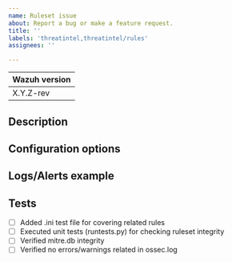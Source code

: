 ```yaml
---
name: Ruleset issue 
about: Report a bug or make a feature request.
title: ''
labels: 'threatintel,threatintel/rules'
assignees: ''

---
```


|Wazuh version|
|---|
| X.Y.Z-rev |

<!--
This template reflects sections that must be included in new Pull requests.
Contributions from the community are really appreciated. If this is the case, please add the
"contribution" to properly track the Pull Request.
-->

## Description

<!--
Add a clear description of this issue.
-->

## Configuration options

<!--
When proceed, this section should include new configuration parameters.
-->

## Logs/Alerts example

<!--
Paste here related logs and alerts
-->

## Tests

<!--
Depending on the affected components by this issue, the following checks should be selected and marked.
-->
- [ ] Added .ini test file for covering related rules
- [ ] Executed unit tests (runtests.py) for checking ruleset integrity
- [ ] Verified mitre.db integrity
- [ ] Verified no errors/warnings related in ossec.log
